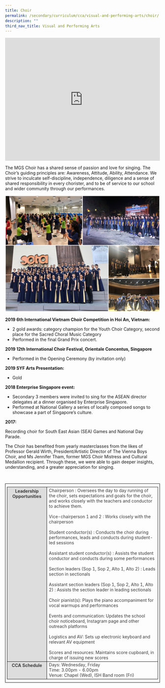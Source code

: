 ```yaml
---
title: Choir
permalink: /secondary/curriculum/cca/visual-and-performing-arts/choir/
description: ""
third_nav_title: Visual and Performing Arts
---
```

<div style="width:100%; height:400px">
  <iframe class="ive_eobj_center" allowfullscreen="" frameborder="0" src="https://www.youtube.com/embed/qEwmGVCNneo" height="100%" width="100%">
  </iframe>
</div>


The MGS Choir has a shared sense of passion and love for singing. The Choir’s guiding principles are: Awareness, Attitude, Ability, Attendance. We strive to inculcate self-discipline, independence, diligence and a sense of shared responsibility in every chorister, and to be of service to our school and wider community through our performances.

![](/images/Sec_cca/choir.jpg)



**2019 6th International Vietnam Choir Competition in Hoi An, Vietnam:**

*   2 gold awards: category champion for the Youth Choir Category, second place for the Sacred Choral Music Category
*   Performed in the final Grand Prix concert.

  

**2019 12th International Choir Festival, Orientale Concentus, Singapore**

*   Performed in the Opening Ceremony (by invitation only)

  

**2019 SYF Arts Presentation:**

*   Gold

  

**2018 Enterprise Singapore event:**  

*   Secondary 3 members were invited to sing for the ASEAN director delegates at a dinner organised by Enterprise Singapore.
*   Performed at National Gallery a series of locally composed songs to showcase a part of Singapore’s culture.

  

**2017:**

Recording choir for South East Asian (SEA) Games and National Day Parade.

  

The Choir has benefited from yearly masterclasses from the likes of Professor Gerald Wirth, President/Artistic Director of The Vienna Boys Choir, and Ms Jennifer Tham, former MGS Choir Mistress and Cultural Medallion recipient. Through these, we were able to gain deeper insights, understanding, and a greater appreciation for singing.

<style type="text/css">
.tg {
    border-color: black;
    border-style: solid;
    border-width: 1px;
    color: #3D3D3D;
    padding: 10px 5px;
}
.tg td {
    overflow: hidden;
    word-break: normal;
}
.tg th {
    background-color: #DDD;
    border-color: black;
    border-style: solid;
    border-width: 1px;
    color: #3D3D3D;
    font-weight: bold;
}
.tg .tr-norm {
    border-color: black;
    border-style: solid;
    border-width: 1px;
    vertical-align: top;
}
.tg .tr-header {
    border-color: black;
    border-style: solid;
    border-width: 1px;
    color: #3D3D3D;
    font-weight: bold;
    vertical-align: top
}
</style>
<p>&nbsp;</p>
<table class="tg">
  <thead>
    <tr>
      <th class="tr-header">Leadership Opportunities</th>
      <td class="tr-norm">Chairperson : Oversees the day to day running of the choir, sets expectations and goals for the choir, and works closely with the teachers and conductor to achieve them.<br>
        <br>
        Vice-chairperson 1 and 2 : Works closely with the chairperson<br>
        <br>
        Student conductor(s) : Conducts the choir during performances, leads and conducts during student-led sessions<br>
        <br>
        Assistant student conductor(s) : Assists the student conductor and conducts during some performances<br>
        <br>
        Section leaders (Sop 1, Sop 2, Alto 1, Alto 2) : Leads section in sectionals<br>
        <br>
        Assistant section leaders (Sop 1, Sop 2, Alto 1, Alto 2) : Assists the section leader in leading sectionals<br>
        <br>
        Choir pianist(s): Plays the piano accompaniment for vocal warmups and performances<br>
        <br>
        Events and communication: Updates the school choir noticeboard, Instagram page and other outreach platforms<br>
        <br>
        Logistics and AV: Sets up electronic keyboard and relevant AV equipment<br>
        <br>
      Scores and resources: Maintains score cupboard, in charge of issuing new scores</td>
    </tr>
  </thead>
  <tbody>
    <tr>
      <th class="tr-header">CCA Schedule</th>
      <td class="tr-norm">Days: Wednesday, Friday<br>
        Time: 3.00pm - 6.00pm<br>
      Venue: Chapel (Wed), ISH Band room (Fri)</td>
    </tr>
  </tbody>
</table>
